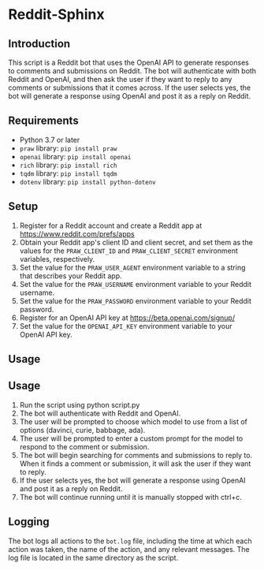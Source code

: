 # Reddit-Sphinx

## Introduction
This script is a Reddit bot that uses the OpenAI API to generate responses to comments and submissions on Reddit. The bot will authenticate with both Reddit and OpenAI, and then ask the user if they want to reply to any comments or submissions that it comes across. If the user selects yes, the bot will generate a response using OpenAI and post it as a reply on Reddit.

## Requirements
- Python 3.7 or later
- `praw` library: `pip install praw`
- `openai` library: `pip install openai`
- `rich` library: `pip install rich`
- `tqdm` library: `pip install tqdm`
- `dotenv` library: `pip install python-dotenv`

## Setup
1. Register for a Reddit account and create a Reddit app at https://www.reddit.com/prefs/apps
2. Obtain your Reddit app's client ID and client secret, and set them as the values for the `PRAW_CLIENT_ID` and `PRAW_CLIENT_SECRET` environment variables, respectively.
3. Set the value for the `PRAW_USER_AGENT` environment variable to a string that describes your Reddit app.
4. Set the value for the `PRAW_USERNAME` environment variable to your Reddit username.
5. Set the value for the `PRAW_PASSWORD` environment variable to your Reddit password.
6. Register for an OpenAI API key at https://beta.openai.com/signup/
7. Set the value for the `OPENAI_API_KEY` environment variable to your OpenAI API key.

## Usage
## Usage
1. Run the script using python script.py
2. The bot will authenticate with Reddit and OpenAI.
3. The user will be prompted to choose which model to use from a list of options (davinci, curie, babbage, ada).
4. The user will be prompted to enter a custom prompt for the model to respond to the comment or submission.
5. The bot will begin searching for comments and submissions to reply to. When it finds a comment or submission, it will ask the user if they want to reply.
6. If the user selects yes, the bot will generate a response using OpenAI and post it as a reply on Reddit.
7. The bot will continue running until it is manually stopped with ctrl+c.

## Logging
The bot logs all actions to the `bot.log` file, including the time at which each action was taken, the name of the action, and any relevant messages. The log file is located in the same directory as the script.
